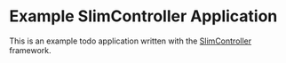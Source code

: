 # Example SlimController Application

This is an example todo application written with the [SlimController](https://github.com/fortrabbit/slimcontroller) framework.

